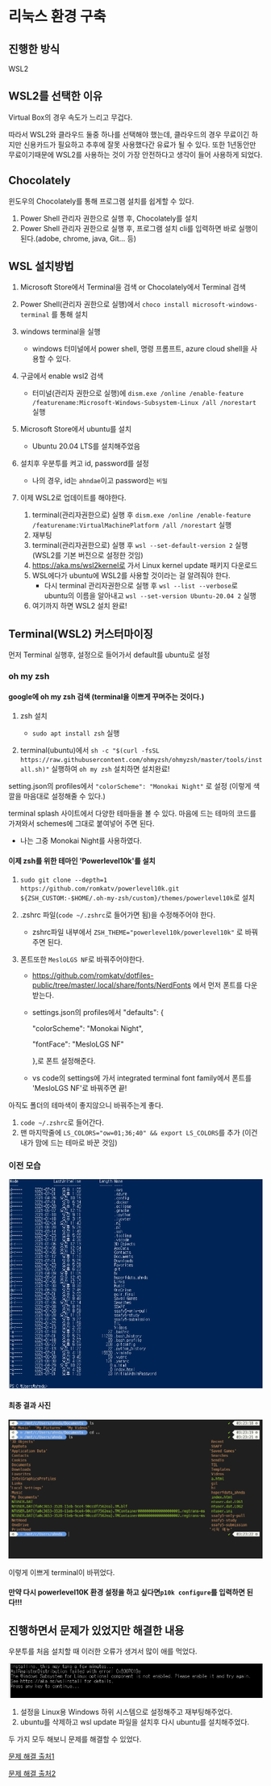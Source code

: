 # 리눅스 환경 구축
## 진행한 방식

WSL2



## WSL2를 선택한 이유

Virtual Box의 경우 속도가 느리고 무겁다.

따라서 WSL2와 클라우드 둘중 하나를 선택해야 했는데, 클라우드의 경우 무료이긴 하지만 신용카드가 필요하고 추후에 잘못 사용했다간 유료가 될 수 있다. 또한 1년동안만 무료이기때문에 WSL2를 사용하는 것이 가장 안전하다고 생각이 들어 사용하게 되었다.



## Chocolately

윈도우의 Chocolately를 통해 프로그램 설치를 쉽게할 수 있다.

1. Power Shell 관리자 권한으로 실행 후, Chocolately를 설치
2. Power Shell 관리자 권한으로 실행 후, 프로그램 설치 cli를 입력하면 바로 실행이 된다.(adobe, chrome, java, Git... 등)





## WSL 설치방법

1. Microsoft Store에서 Terminal을 검색 or Chocolately에서 Terminal 검색
2. Power Shell(관리자 권한으로 실행)에서 `choco install microsoft-windows-terminal` 를 통해 설치
3. windows terminal을 실행
   - windows 터미널에서 power shell, 명령 프롬프트, azure cloud shell을 사용할 수 있다.
4. 구글에서 enable wsl2 검색
   - 터미널(관리자 권한으로 실행)에 `dism.exe /online /enable-feature /featurename:Microsoft-Windows-Subsystem-Linux /all /norestart` 실행
5. Microsoft Store에서 ubuntu를 설치
   - Ubuntu 20.04 LTS를 설치해주었음
6. 설치후 우분투를 켜고 id, password를 설정
   - 나의 경우, id는 `ahndae`이고 password는 `비밀`

7. 이제 WSL2로 업데이트를 해야한다.
   1. terminal(관리자권한으로) 실행 후 `dism.exe /online /enable-feature /featurename:VirtualMachinePlatform /all /norestart` 실행
   2. 재부팅
   3. terminal(관리자권한으로) 실행 후 `wsl --set-default-version 2` 실행 (WSL2를 기본 버전으로 설정한 것임)
   4. https://aka.ms/wsl2kernel로 가서 Linux kernel update 패키지 다운로드
   5. WSL에다가 ubuntu에 WSL2를 사용할 것이라는 걸 알려줘야 한다.
      - 다시 terminal 관리자권한으로 실행 후 `wsl --list --verbose`로 ubuntu의 이름을 알아내고 `wsl --set-version Ubuntu-20.04 2` 실행
   6. 여기까지 하면 WSL2 설치 완료!






## Terminal(WSL2) 커스터마이징

먼저 Terminal 실행후, 설정으로 들어가서 default를 ubuntu로 설정



### oh my zsh

#### google에 oh my zsh 검색 (terminal을 이쁘게 꾸며주는 것이다.)

1. zsh 설치
   - `sudo apt install zsh` 실행

2. terminal(ubuntu)에서 `sh -c "$(curl -fsSL https://raw.githubusercontent.com/ohmyzsh/ohmyzsh/master/tools/install.sh)"` 실행하여 `oh my zsh` 설치하면 설치완료!



setting.json의 profiles에서 `"colorScheme": "Monokai Night"` 로 설정 (이렇게 색깔을 마음대로 설정해줄 수 있다.)

terminal splash 사이트에서 다양한 테마들을 볼 수 있다. 마음에 드는 테마의 코드를 가져와서 schemes에 그대로 붙여넣어 주면 된다.

- 나는 그중 Monokai Night를 사용하였다.



#### 이제 zsh를 위한 테마인 'Powerlevel10k'를 설치

1. `sudo git clone --depth=1 https://github.com/romkatv/powerlevel10k.git ${ZSH_CUSTOM:-$HOME/.oh-my-zsh/custom}/themes/powerlevel10k`로 설치

2. .zshrc 파일(`code ~/.zshrc`로 들어가면 됨)을 수정해주어야 한다.
   - zshrc파일 내부에서 `ZSH_THEME="powerlevel10k/powerlevel10k"` 로 바꿔주면 된다.

3. 폰트또한 `MesloLGS NF`로 바꿔주어야한다.

   -  https://github.com/romkatv/dotfiles-public/tree/master/.local/share/fonts/NerdFonts 에서 먼저 폰트를 다운받는다.

   - settings.json의 profiles에서 "defaults": {

        "colorScheme": "Monokai Night",

        "fontFace": "MesloLGS NF"

       },로 폰트 설정해준다.

   - vs code의 settings에 가서 integrated terminal font family에서 폰트를 'MesloLGS NF'로 바꿔주면 끝!



아직도 폴더의 테마색이 좋지않으니 바꿔주는게 좋다.

1. `code ~/.zshrc`로 들어간다.
2. 맨 마지막줄에 `LS_COLORS="ow=01;36;40" && export LS_COLORS`를 추가 (이건 내가 맘에 드는 테마로 바꾼 것임)



### 이전 모습

![image-20210701201524162](README.assets/image-20210701201524162.png)





#### 최종 결과 사진

![image-20210630032339309](README.assets/image-20210630032339309.png)

이렇게 이쁘게 terminal이 바뀌었다.



#### 만약 다시 powerlevel10K 환경 설정을 하고 싶다면`p10k configure`를 입력하면 된다!!!







## 진행하면서 문제가 있었지만 해결한 내용

우분투를 처음 설치할 때 이러한 오류가 생겨서 많이 애를 먹었다.

![image-20210630013736303](README.assets/image-20210630013736303.png)



1. 설정을 Linux용 Windows 하위 시스템으로 설정해주고 재부팅해주었다.
2. ubuntu를 삭제하고 wsl update 파일을 설치후 다시 ubuntu를 설치해주었다.

두 가지 모두 해보니 문제를 해결할 수 있었다.



[문제 해결 출처1](https://baejangho.com/entry/WindowsWSL-WSL-2-%EC%84%A4%EC%B9%98%EC%A4%91-WslRegisterDistribution-failed-with-error-0x800701bc-%EB%AC%B8%EC%A0%9C)

[문제 해결 출처2](https://hatpub.tistory.com/79)





